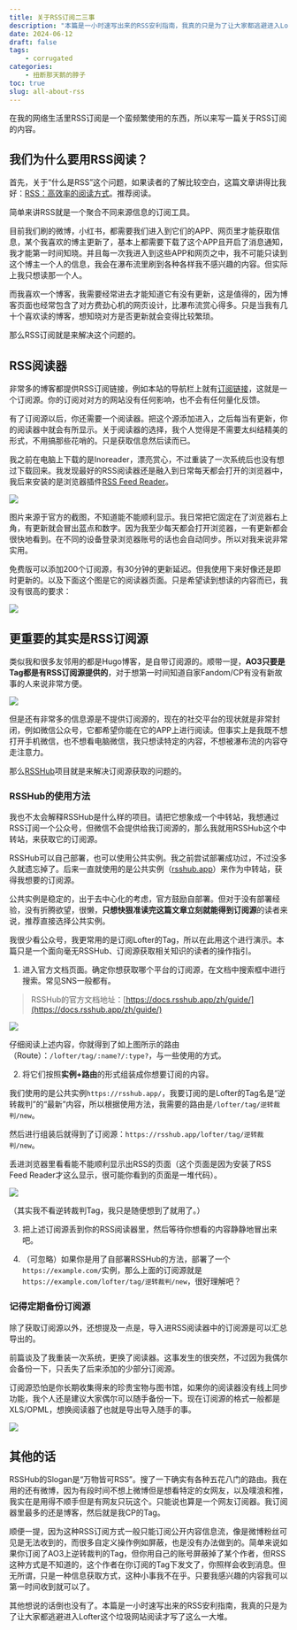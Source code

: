 ```yaml
---
title: 关于RSS订阅二三事
description: "本篇是一小时速写出来的RSS安利指南，我真的只是为了让大家都逃避进入Lofter这个垃圾网站阅读才写了这么一大堆。"
date: 2024-06-12
draft: false
tags: 
    - corrugated
categories: 
    - 扭断那天鹅的脖子
toc: true
slug: all-about-rss
---
```


在我的网络生活里RSS订阅是一个蛮频繁使用的东西，所以来写一篇关于RSS订阅的内容。

## 我们为什么要用RSS阅读？

首先，关于“什么是RSS”这个问题，如果读者的了解比较空白，这篇文章讲得比我好：[RSS：高效率的阅读方式](https://sspai.com/post/56198)。推荐阅读。

简单来讲RSS就是一个聚合不同来源信息的订阅工具。

目前我们刷的微博，小红书，都需要我们进入到它们的APP、网页里才能获取信息，某个我喜欢的博主更新了，基本上都需要下载了这个APP且开启了消息通知，我才能第一时间知晓。并且每一次我进入到这些APP和网页之中，我不可能只读到这个博主一个人的信息，我会在瀑布流里刷到各种各样我不感兴趣的内容。但实际上我只想读那一个人。

而我喜欢一个博客，我需要经常进去才能知道它有没有更新，这是值得的，因为博客页面也经常包含了对方费劲心机的网页设计，比瀑布流赏心得多。只是当我有几十个喜欢读的博客，想知晓对方是否更新就会变得比较繁琐。

那么RSS订阅就是来解决这个问题的。

## RSS阅读器

非常多的博客都提供RSS订阅链接，例如本站的导航栏上就有[订阅链接](/index.xml/)，这就是一个订阅源。你的订阅对对方的网站没有任何影响，也不会有任何量化反馈。

有了订阅源以后，你还需要一个阅读器。把这个源添加进入，之后每当有更新，你的阅读器中就会有所显示。关于阅读器的选择，我个人觉得是不需要太纠结精美的形式，不用搞那些花哨的。只是获取信息然后读而已。

我之前在电脑上下载的是Inoreader，漂亮赏心，不过重装了一次系统后也没有想过下载回来。我发现最好的RSS阅读器还是融入到日常每天都会打开的浏览器中，我后来安装的是浏览器插件[RSS Feed Reader](https://chromewebstore.google.com/detail/rss-feed-reader/pnjaodmkngahhkoihejjehlcdlnohgmp)。

![](https://lh3.googleusercontent.com/rQfCS1nX6ltv30swrcNCdwTUheBXSGOkrrmdYmCEMvRf8xfFhk8xu9IyZm-4K3Cv041jG3XGlSdw45g_JxUBboR_vQ=s800-w800-h500) 

图片来源于官方的截图，不知道能不能顺利显示。我日常把它固定在了浏览器右上角，有更新就会冒出蓝点和数字。因为我至少每天都会打开浏览器，一有更新都会很快地看到。在不同的设备登录浏览器账号的话也会自动同步。所以对我来说非常实用。

免费版可以添加200个订阅源，有30分钟的更新延迟。但我使用下来好像还是即时更新的。以及下面这个图是它的阅读器页面。只是希望读到想读的内容而已，我没有很高的要求：

![](https://lh3.googleusercontent.com/_UzgCk7-i1b_1Mv4W-REYumd6Jc9VAYPuDuMTLvvUUpjlIeeVrhCe5oA3YJ_iRLoed74SKR0BDBKppOZ17KZsVzvlQ=s800-w800-h500)

## 更重要的其实是RSS订阅源

类似我和很多友邻用的都是Hugo博客，是自带订阅源的。顺带一提，**AO3只要是Tag都是有RSS订阅源提供的**，对于想第一时间知道自家Fandom/CP有没有新故事的人来说非常方便。

![](https://pub-219f59729cc7474d97beb0f99a13e6bd.r2.dev/rss/1.png)

但是还有非常多的信息源是不提供订阅源的，现在的社交平台的现状就是非常封闭，例如微信公众号，它都希望你能在它的APP上进行阅读。但事实上是我既不想打开手机微信，也不想看电脑微信，我只想读特定的内容，不想被瀑布流的内容夺走注意力。

那么[RSSHub](https://docs.rsshub.app/zh/)项目就是来解决订阅源获取的问题的。

### RSSHub的使用方法

我也不太会解释RSSHub是什么样的项目。请把它想象成一个中转站，我想通过RSS订阅一个公众号，但微信不会提供给我订阅源的，那么我就用RSSHub这个中转站，来获取它的订阅源。

RSSHub可以自己部署，也可以使用公共实例。我之前尝试部署成功过，不过没多久就遗忘掉了。后来一直就使用的是公共实例（[rsshub.app](https://docs.rsshub.app/zh/guide/instances)）来作为中转站，获得我想要的订阅源。

公共实例是稳定的，出于去中心化的考虑，官方鼓励自部署。但对于没有部署经验，没有折腾欲望，很懒，**只想快狠准读完这篇文章立刻就能得到订阅源**的读者来说，推荐直接选择公共实例。

我很少看公众号，我更常用的是订阅Lofter的Tag，所以在此用这个进行演示。本篇只是一个面向毫无RSSHub、订阅源获取相关知识的读者的操作指引。

1. 进入官方文档页面。确定你想获取哪个平台的订阅源，在文档中搜索框中进行搜索。常见SNS一般都有。

> RSSHub的官方文档地址：[https://docs.rsshub.app/zh/guide/](https://docs.rsshub.app/zh/guide/)

![](https://pub-219f59729cc7474d97beb0f99a13e6bd.r2.dev/rss/2.png)

仔细阅读上述内容，你就得到了如上图所示的路由（Route）：`/lofter/tag/:name?/:type?`，与一些使用的方式。

2. 将它们按照**实例+路由**的形式组装成你想要订阅的内容。

我们使用的是公共实例`https://rsshub.app/`，我要订阅的是Lofter的Tag名是“逆转裁判”的“最新”内容，所以根据使用方法，我需要的路由是`/lofter/tag/逆转裁判/new`。

然后进行组装后就得到了订阅源：`https://rsshub.app/lofter/tag/逆转裁判/new`。

丢进浏览器里看看能不能顺利显示出RSS的页面（这个页面是因为安装了RSS Feed Reader才这么显示，很可能你看到的页面是一堆代码）。

![](https://pub-219f59729cc7474d97beb0f99a13e6bd.r2.dev/rss/3.png)

（其实我不看逆转裁判Tag，我只是随便想到了就用了。）

3. 把上述订阅源丢到你的RSS阅读器里，然后等待你想看的内容静静地冒出来吧。

4. （可忽略）如果你是用了自部署RSSHub的方法，部署了一个`https://example.com/`实例，那么上面的订阅源就是`https://example.com/lofter/tag/逆转裁判/new`，很好理解吧？

### 记得定期备份订阅源

除了获取订阅源以外，还想提及一点是，导入进RSS阅读器中的订阅源是可以汇总导出的。

前篇谈及了我重装一次系统，更换了阅读器。这事发生的很突然，不过因为我偶尔会备份一下，只丢失了后来添加的少部分订阅源。

订阅源恐怕是你长期收集得来的珍贵宝物与图书馆，如果你的阅读器没有线上同步功能，我个人还是建议大家偶尔可以随手备份一下。现在订阅源的格式一般都是XLS/OPML，想换阅读器了也就是导出导入随手的事。

![](https://pub-219f59729cc7474d97beb0f99a13e6bd.r2.dev/rss/4.png)

## 其他的话

RSSHub的Slogan是“万物皆可RSS”。搜了一下确实有各种五花八门的路由。我在用的还有微博，因为有段时间不想上微博但是想看特定的女网友，以及噗浪和推，我实在是用得不顺手但是有网友只玩这个。只能说也算是一个网友订阅器。我订阅器里最多的还是博客，然后就是我CP的Tag。

顺便一提，因为这种RSS订阅方式一般只能订阅公开内容信息流，像是微博粉丝可见是无法收到的，而很多自定义操作例如屏蔽，也是没有办法做到的。简单来说如果你订阅了AO3上逆转裁判的Tag，但你用自己的账号屏蔽掉了某个作者，但RSS这种方式是不知道的，这个作者在你订阅的Tag下发文了，你照样会收到消息。但无所谓，只是一种信息获取方式，这种小事我不在乎。只要我感兴趣的内容我可以第一时间收到就可以了。

其他想说的话倒也没有了。本篇是一小时速写出来的RSS安利指南，我真的只是为了让大家都逃避进入Lofter这个垃圾网站阅读才写了这么一大堆。